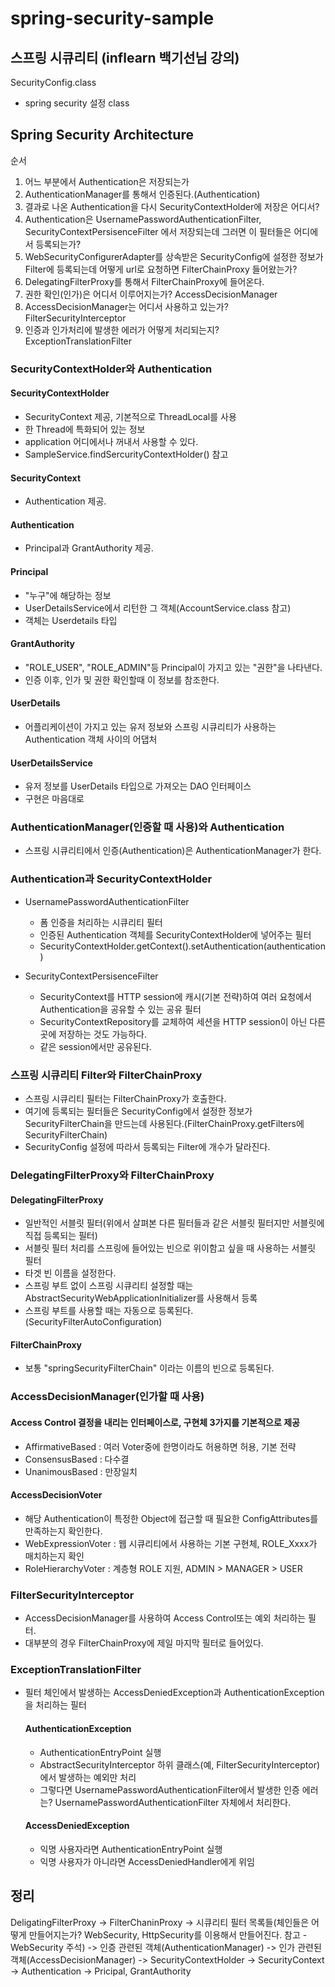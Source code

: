 # spring-security-sample

## 스프링 시큐리티 (inflearn 백기선님 강의)

SecurityConfig.class 
  - spring security 설정 class
  
## Spring Security Architecture

순서
1. 어느 부분에서 Authentication은 저장되는가
2. AuthenticationManager를 통해서 인증된다.(Authentication) 
3. 결과로 나온 Authentication을 다시 SecurityContextHolder에 저장은 어디서?
4. Authentication은 UsernamePasswordAuthenticationFilter, SecurityContextPersisenceFilter 에서 저장되는데 그러면 이 필터들은 어디에서 등록되는가?
5. WebSecurityConfigurerAdapter를 상속받은 SecurityConfig에 설정한 정보가 Filter에 등록되는데 어떻게 url로 요청하면 FilterChainProxy 들어왔는가?
6. DelegatingFilterProxy를 통해서 FilterChainProxy에 들어온다.
7. 권한 확인(인가)은 어디서 이루어지는가? AccessDecisionManager
8. AccessDecisionManager는 어디서 사용하고 있는가? FilterSecurityInterceptor
9. 인증과 인가처리에 발생한 에러가 어떻게 처리되는지? ExceptionTranslationFilter

### SecurityContextHolder와 Authentication

  #### SecurityContextHolder
   - SecurityContext 제공, 기본적으로 ThreadLocal를 사용
   - 한 Thread에 특화되어 있는 정보
   - application 어디에서나 꺼내서 사용할 수 있다.
   - SampleService.findSercurityContextHolder() 참고 

  #### SecurityContext
   - Authentication 제공.

  #### Authentication
   - Principal과 GrantAuthority 제공.

  #### Principal
   - "누구"에 해당하는 정보
   - UserDetailsService에서 리턴한 그 객체(AccountService.class 참고)
   - 객체는 Userdetails 타입

  #### GrantAuthority
   - "ROLE_USER", "ROLE_ADMIN"등 Principal이 가지고 있는 "권한"을 나타낸다.
   - 인증 이후, 인가 및 권한 확인할때 이 정보를 참조한다.

  #### UserDetails
   - 어플리케이션이 가지고 있는 유저 정보와 스프링 시큐리티가 사용하는 Authentication 객체 사이의 어댑처

  #### UserDetailsService
   - 유저 정보를 UserDetails 타입으로 가져오는 DAO 인터페이스
   - 구현은 마음대로

### AuthenticationManager(인증할 때 사용)와 Authentication
- 스프링 시큐리티에서 인증(Authentication)은 AuthenticationManager가 한다.

### Authentication과 SecurityContextHolder
   - UsernamePasswordAuthenticationFilter
       * 폼 인증을 처리하는 시큐리티 필터
       * 인증된 Authentication 객체를 SecurityContextHolder에 넣어주는 필터
       * SecurityContextHolder.getContext().setAuthentication(authentication)

   - SecurityContextPersisenceFilter
      * SecurityContext를 HTTP session에 캐시(기본 전략)하여 여러 요청에서 Authentication을 공유할 수 있는 공유 필터
      * SecurityContextRepository를 교체하여 세션을 HTTP session이 아닌 다른 곳에 저장하는 것도 가능하다.
      * 같은 session에서만 공유된다.
  
### 스프링 시큐리티 Filter와 FilterChainProxy
- 스프링 시큐리티 필터는 FilterChainProxy가 호출한다.
- 여기에 등록되는 필터들은 SecurityConfig에서 설정한 정보가 SecurityFilterChain을 만드는데 사용된다.(FilterChainProxy.getFilters에 SecurityFilterChain)
- SecurityConfig 설정에 따라서 등록되는 Filter에 개수가 달라진다.

### DelegatingFilterProxy와 FilterChainProxy

  #### DelegatingFilterProxy
   - 일반적인 서블릿 필터(위에서 살펴본 다른 필터들과 같은 서블릿 필터지만 서블릿에 직접 등록되는 필터)
   - 서블릿 필터 처리를 스프링에 들어있는 빈으로 위이함고 싶을 때 사용하는 서블릿 필터
   - 타겟 빈 이름을 설정한다.
   - 스프링 부트 없이 스프링 시큐리티 설정할 때는 AbstractSecurityWebApplicationInitializer를 사용해서 등록
   - 스프링 부트를 사용할 때는 자동으로 등록된다. (SecurityFilterAutoConfiguration)

  #### FilterChainProxy
   - 보통 "springSecurityFilterChain" 이라는 이름의 빈으로 등록된다.

### AccessDecisionManager(인가할 때 사용)

  #### Access Control 결정을 내리는 인터페이스로, 구현체 3가지를 기본적으로 제공
   - AffirmativeBased : 여러 Voter중에 한명이라도 허용하면 허용, 기본 전략
   - ConsensusBased : 다수결
   - UnanimousBased : 만장일치

  #### AccessDecisionVoter
   - 해당 Authentication이 특정한 Object에 접근할 때 필요한 ConfigAttributes를 만족하는지 확인한다.
   - WebExpressionVoter : 웹 시큐리티에서 사용하는 기본 구현체, ROLE_Xxxx가 매치하는지 확인
   - RoleHierarchyVoter : 계층형 ROLE 지원, ADMIN > MANAGER > USER

### FilterSecurityInterceptor
- AccessDecisionManager를 사용하여 Access Control또는 예외 처리하는 필터.
- 대부분의 경우 FilterChainProxy에 제일 마지막 필터로 들어있다.

### ExceptionTranslationFilter
- 필터 체인에서 발생하는 AccessDeniedException과 AuthenticationException을 처리하는 필터
  
  #### AuthenticationException
    - AuthenticationEntryPoint 실행
    - AbstractSecurityInterceptor 하위 클래스(예, FilterSecurityInterceptor)에서 발생하는 예외만 처리
    - 그렇다면 UsernamePasswordAuthenticationFilter에서 발생한 인증 에러는? UsernamePasswordAuthenticationFilter 자체에서 처리한다.

  #### AccessDeniedException
    - 익명 사용자라면 AuthenticationEntryPoint 실행
    - 익명 사용자가 아니라면 AccessDeniedHandler에게 위임


## 정리
DeligatingFilterProxy -> FilterChaninProxy -> 시큐리티 필터 목록들(체인들은 어떻게 만들어지는가? WebSecurity, HttpSecurity를 이용해서 만들어진다. 참고 - WebSecurity 주석)
-> 인증 관련된 객체(AuthenticationManager) -> 인가 관련된 객체(AccessDecisionManager)
-> SecurityContextHolder -> SecurityContext -> Authentication -> Pricipal, GrantAuthority
